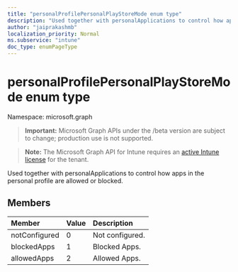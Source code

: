 ```yaml
---
title: "personalProfilePersonalPlayStoreMode enum type"
description: "Used together with personalApplications to control how apps in the personal profile are allowed or blocked."
author: "jaiprakashmb"
localization_priority: Normal
ms.subservice: "intune"
doc_type: enumPageType
---
```


# personalProfilePersonalPlayStoreMode enum type

Namespace: microsoft.graph

> **Important:** Microsoft Graph APIs under the /beta version are subject to change; production use is not supported.

> **Note:** The Microsoft Graph API for Intune requires an [active Intune license](https://go.microsoft.com/fwlink/?linkid=839381) for the tenant.

Used together with personalApplications to control how apps in the personal profile are allowed or blocked.

## Members
|Member|Value|Description|
|:---|:---|:---|
|notConfigured|0|Not configured.|
|blockedApps|1|Blocked Apps.|
|allowedApps|2|Allowed Apps.|